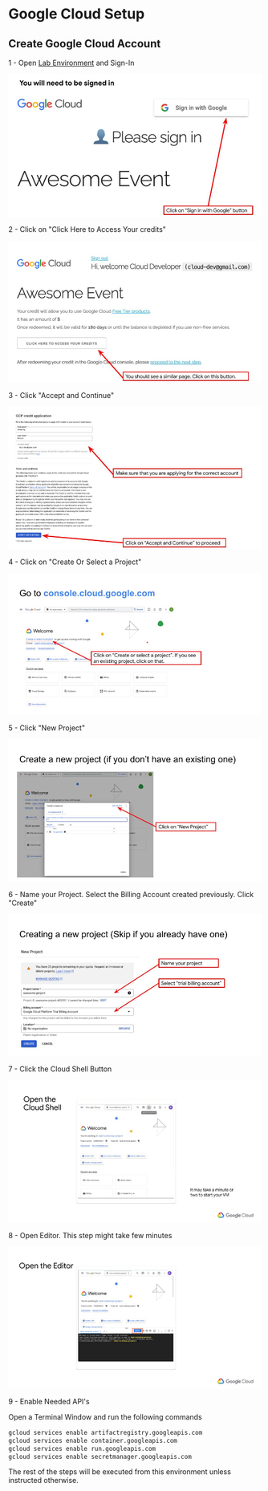 # Google Cloud Setup

## Create Google Cloud Account

1 - Open [Lab Environment](https://trygcp.dev/e/devnexu24) and Sign-In

![alt text](images/gcp-setup-step1.jpg)

2 - Click on "Click Here to Access Your credits"

![alt text](images/gcp-setup-step2.jpg)

3 - Click "Accept and Continue"

![alt text](images/gcp-setup-step3.jpg)

4 - Click on "Create Or Select a Project"

![alt text](images/gcp-setup-step4.jpg)

5 - Click "New Project"

![alt text](images/gcp-setup-step5.jpg)

6 - Name your Project. Select the Billing Account created previously. Click "Create"

![alt text](images/gcp-setup-step6.jpg)

7 - Click the Cloud Shell Button

![alt text](images/gcp-setup-step7.jpg)

8 - Open Editor. This step might take few minutes

![alt text](images/gcp-setup-step8.jpg)

9 - Enable Needed API's

Open a Terminal Window and run the following commands

```
gcloud services enable artifactregistry.googleapis.com
gcloud services enable container.googleapis.com
gcloud services enable run.googleapis.com
gcloud services enable secretmanager.googleapis.com
```

The rest of the steps will be executed from this environment unless instructed otherwise.
